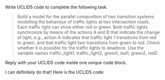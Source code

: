 Write UCLID5 code to complete the following task.

> Build a model for the parallel composition of two transition systems modelling the behaviour of traffic lights at two intersection roads. Each traffic light can show either red or green. Both traffic lights synchronize by means of the actions A and B that indicate the change of light, e.g., action A indicates that traffic light 1 transitions from red to green, and that traffic light two transitions from green to red. Check whether it is possible for the traffic lights to deadlock. Use the variable names traffic_light1, traffic_light2, green1, red1, green2, red2.

Reply with your UCLID5 code inside one unique code block.

I can definitely do that! Here is the UCLID5 code:
```
